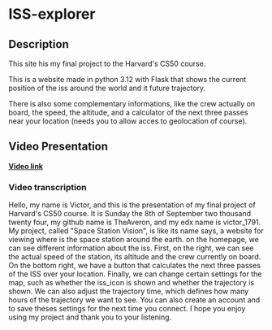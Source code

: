 # ISS-explorer

## Description

This site his my final project to the Harvard's CS50 course.

This is a website made in python 3.12 with Flask that shows the current position of the iss around the world and it future trajectory.

There is also some complementary informations, like the crew actually on board, the speed, the altitude, and a calculator of the next three passes near your location (needs you to allow acces to geolocation of course).

## Video Presentation

**[Video link](https://youtu.be/86QOJ3cgrl4)**

### Video transcription

Hello, my name is Victor, and this is the presentation of my final project of Harvard's CS50 course. It is Sunday the 8th of September two thousand twenty four, my github name is TheAveron, and my edx name is victor_1791. My project, called "Space Station Vision", is like its name says, a website for viewing where is the space station around the earth. on the homepage, we can see different information about the iss. First, on the right, we can see the actual speed of the station, its altitude and the crew currently on board. On the bottom right, we have a button that calculates the next three passes of the ISS over your location. Finally, we can change certain settings for the map, such as whether the iss_icon is shown and whether the trajectory is shown. We can also adjust the trajectory time, which defines how many hours of the trajectory we want to see. You can also create an account and to save theses settings for the next time you connect. I hope you enjoy using my project and thank you to your listening.
